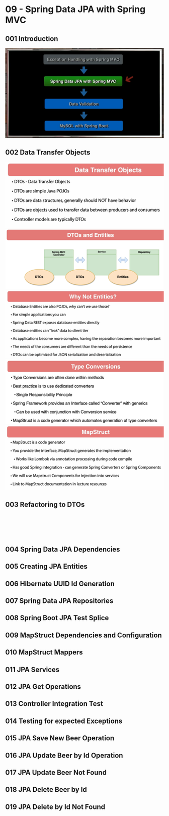 # 09 - Spring Data JPA with Spring MVC

## 001 Introduction
![alt text](image.png)
## 002 Data Transfer Objects
![alt text](image-1.png)
![alt text](image-2.png)
![alt text](image-3.png)
![alt text](image-4.png)
![alt text](image-5.png)

## 003 Refactoring to DTOs
```java

```
```java

```
```java

```
```java

```
```java

```
```java

```

## 004 Spring Data JPA Dependencies


## 005 Creating JPA Entities


## 006 Hibernate UUID Id Generation


## 007 Spring Data JPA Repositories


## 008 Spring Boot JPA Test Splice


## 009 MapStruct Dependencies and Configuration


## 010 MapStruct Mappers


## 011 JPA Services


## 012 JPA Get Operations


## 013 Controller Integration Test


## 014 Testing for expected Exceptions


## 015 JPA Save New Beer Operation


## 016 JPA Update Beer by Id Operation


## 017 JPA Update Beer Not Found


## 018 JPA Delete Beer by Id


## 019 JPA Delete by Id Not Found